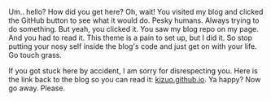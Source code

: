 Um.. hello? How did you get here? Oh, wait! You visited my blog and clicked the GitHub button to see what it would do. Pesky humans. Always trying to do something. But yeah, you clicked it. You saw my blog repo on my page. And you had to read it. This theme is a pain to set up, but I did it. So stop putting your nosy self inside the blog's code and just get on with your life. Go touch grass. 

If you got stuck here by accident, I am sorry for disrespecting you. Here is the link back to the blog so you can read it: [kizuo.github.io](kizuo.github.io). Ya happy? Now go away. Please. 
